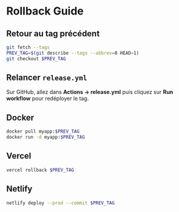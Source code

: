# Rollback Guide

## Retour au tag précédent

```bash
git fetch --tags
PREV_TAG=$(git describe --tags --abbrev=0 HEAD~1)
git checkout $PREV_TAG
```

## Relancer `release.yml`

Sur GitHub, allez dans **Actions → release.yml** puis cliquez sur **Run workflow** pour redéployer le tag.

## Docker

```bash
docker pull myapp:$PREV_TAG
docker run -d myapp:$PREV_TAG
```

## Vercel

```bash
vercel rollback $PREV_TAG
```

## Netlify

```bash
netlify deploy --prod --commit $PREV_TAG
```
